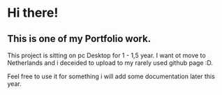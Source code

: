 # Hi there!

## This is one of my Portfolio work.

This project is sitting on pc Desktop for 1 - 1,5 year. I want ot move to Netherlands and i deceided to upload to my rarely used github page :D.

Feel free to use it for something i will add some documentation later this year.


